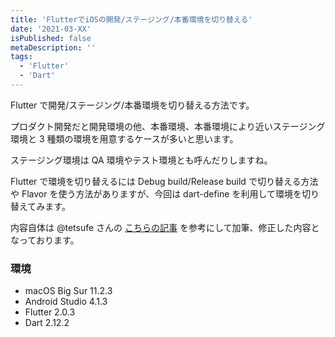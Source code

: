 ```yaml
---
title: 'FlutterでiOSの開発/ステージング/本番環境を切り替える'
date: '2021-03-XX'
isPublished: false
metaDescription: ''
tags:
  - 'Flutter'
  - 'Dart'
---
```


Flutter で開発/ステージング/本番環境を切り替える方法です。

プロダクト開発だと開発環境の他、本番環境、本番環境により近いステージング環境と 3 種類の環境を用意するケースが多いと思います。

ステージング環境は QA 環境やテスト環境とも呼んだりしますね。

Flutter で環境を切り替えるには Debug build/Release build で切り替える方法や Flavor を使う方法がありますが、今回は dart-define を利用して環境を切り替えてみます。

内容自体は @tetsufe さんの [こちらの記事](https://qiita.com/tetsufe/items/3f2257ac12f812d3f2d6) を参考にして加筆、修正した内容となっております。

### 環境

- macOS Big Sur 11.2.3
- Android Studio 4.1.3
- Flutter 2.0.3
- Dart 2.12.2

###
